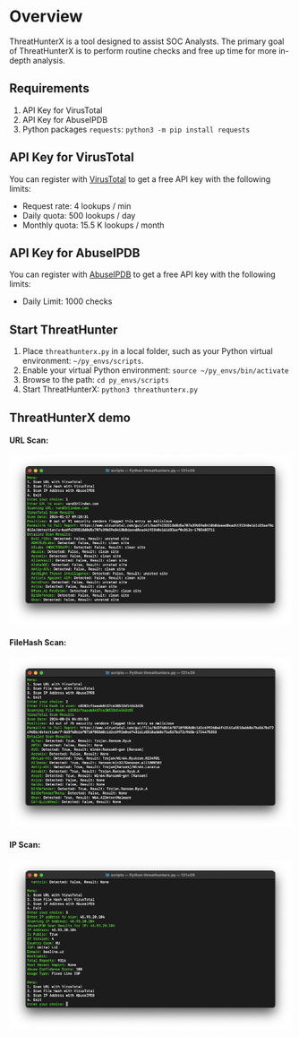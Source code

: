 # Overview
ThreatHunterX is a tool designed to assist SOC Analysts. The primary goal of ThreatHunterX is to perform routine checks and free up time for more in-depth analysis.

## Requirements
1. API Key for VirusTotal 
2. API Key for AbuseIPDB 
3. Python packages `requests`: `python3 -m pip install requests`

## API Key for VirusTotal 
You can register with [VirusTotal](https://www.virustotal.com/gui/join-us) to get a free API key with the following limits:
- Request rate: 4 lookups / min
- Daily quota: 500 lookups / day
- Monthly quota: 15.5 K lookups / month

## API Key for AbuseIPDB
You can register with [AbuseIPDB](https://www.abuseipdb.com/register?plan=free) to get a free API key with the following limits:
- Daily Limit: 1000 checks

## Start ThreatHunter
1. Place `threathunterx.py` in a local folder, such as your Python virtual environment: `~/py_envs/scripts`.
2. Enable your virtual Python environment: `source ~/py_envs/bin/activate`
3. Browse to the path: `cd py_envs/scripts`
4. Start ThreatHunterX: `python3 threathunterx.py`

## ThreatHunterX demo
#### URL Scan:
![IMAGE](threathunterx-demo/threathunterx-url-scan.png)

#### FileHash Scan:
![IMAGE](threathunterx-demo/threathunterx-filehash-scan.png)

#### IP Scan:
![IMAGE](threathunterx-demo/threathunterx-ip-scan.png)
